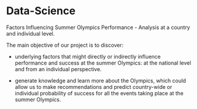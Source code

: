 # Data-Science
Factors Influencing Summer Olympics Performance - Analysis at a country and individual level.

The main objective of our project is to discover:

- underlying factors that might directly or indirectly influence performance and success at the summer Olympics: at the national level and from an individual perspective.
  
- generate knowledge and learn more about the Olympics, which could allow us to make recommendations and predict country-wide or individual probability of success for all the events taking place at the summer Olympics.
